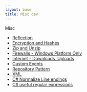 ```yaml
---
layout: base
title: Misc dev
---
```


<span id="miscdev" class="opener">Misc</span>
<ul>
    <li>
        <a href="{{site.baseurl}}/docs/Dev/Reflection.html">
            <i aria-hidden="true"></i> Reflection</a>
    </li>
    <li>
        <a href="{{site.baseurl}}/docs/Dev/Encryption-and-Hashes.html">
            <i aria-hidden="true"></i> Encryption and Hashes</a>
    </li>
    <li>
        <a href="{{site.baseurl}}/docs/Dev/Zip-and-Unzip.html">
            <i aria-hidden="true"></i> Zip and Unzip</a>
    </li>
    <li>
        <a href="{{site.baseurl}}/docs/Dev/Firewalls.html">
            <i aria-hidden="true"></i> Firewalls - Windows Platform Only</a>
    </li>
    <li>
        <a href="{{site.baseurl}}docs/Dev/Internet.html">
            <i aria-hidden="true"></i> Internet - Downloads, Uploads</a>
    </li>
    <li>
        <a href="{{site.baseurl}}/docs/Dev/Custom-Events.html">
            <i aria-hidden="true"></i> Custom Events</a>
    </li>
    <li>
        <a href="{{site.baseurl}}/docs/Dev/RepositoryPattern.html">
            <i aria-hidden="true"></i> Repository Pattern</a>
    </li>
    <li>
        <a href="{{site.baseurl}}/docs/Dev/XML.html">
            <i aria-hidden="true"></i> XML</a>
    </li>
    <li>
        <a href="{{site.baseurl}}/docs/Dev/CsharpNormalizeLineEndings.html">
            <i aria-hidden="true"></i> C# Normalize Line endings</a>
    </li>
    <li>
        <a href="{{site.baseurl}}/docs/Dev/CsharpUsefuleRegularExpressions.html">
            <i aria-hidden="true"></i> C# useful regular expressions</a>
    </li>

</ul>
